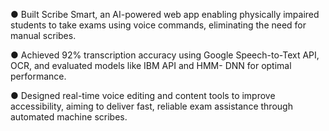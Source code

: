 ● Built Scribe Smart, an AI-powered web app enabling physically impaired students to take exams using voice commands,
eliminating the need for manual scribes.


● Achieved 92% transcription accuracy using Google Speech-to-Text API, OCR, and evaluated models like IBM API and HMM-
DNN for optimal performance.


● Designed real-time voice editing and content tools to improve accessibility, aiming to deliver fast, reliable exam assistance
through automated machine scribes.
